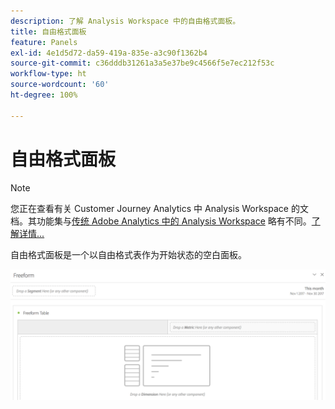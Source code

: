 ```yaml
---
description: 了解 Analysis Workspace 中的自由格式面板。
title: 自由格式面板
feature: Panels
exl-id: 4e1d5d72-da59-419a-835e-a3c90f1362b4
source-git-commit: c36dddb31261a3a5e37be9c4566f5e7ec212f53c
workflow-type: ht
source-wordcount: '60'
ht-degree: 100%

---
```


# 自由格式面板

>[!NOTE]
>
>您正在查看有关 Customer Journey Analytics 中 Analysis Workspace 的文档。其功能集与[传统 Adobe Analytics 中的 Analysis Workspace](https://experienceleague.adobe.com/docs/analytics/analyze/analysis-workspace/home.html) 略有不同。[了解详情...](/help/getting-started/cja-aa.md)

自由格式面板是一个以自由格式表作为开始状态的空白面板。

![](assets/freeform-panel.png)
